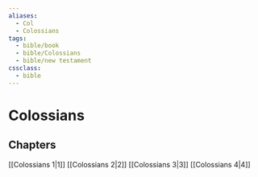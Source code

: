 ```yaml
---
aliases:
  - Col
  - Colossians
tags:
  - bible/book
  - bible/Colossians
  - bible/new testament
cssclass:
  - bible
---
```


# Colossians

## Chapters

[[Colossians 1|1]]
[[Colossians 2|2]]
[[Colossians 3|3]]
[[Colossians 4|4]]
